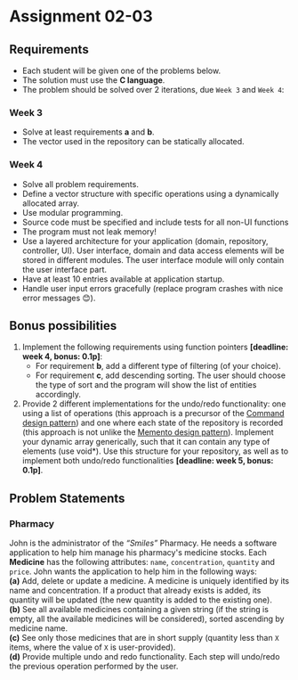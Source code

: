 # Assignment 02-03

## Requirements
- Each student will be given one of the problems below.
- The solution must use the **C language**.
- The problem should be solved over 2 iterations, due `Week 3` and `Week 4`:

### Week 3
- Solve at least requirements **a** and **b**.
- The vector used in the repository can be statically allocated.

### Week 4
- Solve all problem requirements.
- Define a vector structure with specific operations using a dynamically allocated array.
- Use modular programming.
- Source code must be specified and include tests for all non-UI functions
- The program must not leak memory!
- Use a layered architecture for your application (domain, repository, controller, UI). User interface, domain and data access elements will be stored in different modules. The user interface module will only contain the user interface part.
- Have at least 10 entries available at application startup.
- Handle user input errors gracefully (replace program crashes with nice error messages :blush:).

## Bonus possibilities
1. Implement the following requirements using function pointers **[deadline: week 4, bonus: 0.1p]**:
    - For requirement **b**, add a different type of filtering (of your choice).
    - For requirement **c**, add descending sorting. The user should choose the type of sort and the program will show the list of entities accordingly.
2. Provide 2 different implementations for the undo/redo functionality: one using a list of operations (this approach is a precursor of the [Command design pattern](https://en.wikipedia.org/wiki/Command_pattern)) and one where each state of the repository is recorded (this approach is not unlike the [Memento design pattern](https://en.wikipedia.org/wiki/Memento_pattern)). Implement your dynamic array generically, such that it can contain any type of elements (use void*). Use this structure for your repository, as well as to implement both undo/redo functionalities **[deadline: week 5, bonus: 0.1p]**.

## Problem Statements

### Pharmacy
John is the administrator of the *“Smiles”* Pharmacy. He needs a software application to help him manage his pharmacy's medicine stocks. Each **Medicine** has the following attributes: `name`, `concentration`, `quantity` and `price`. John wants the application to help him in the following ways:\
**(a)** Add, delete or update a medicine. A medicine is uniquely identified by its name and concentration. If a product that already exists is added, its quantity will be updated (the new quantity is added to the existing one).\
**(b)** See all available medicines containing a given string (if the string is empty, all the available medicines will be considered), sorted ascending by medicine name.\
**(c)** See only those medicines that are in short supply (quantity less than `X` items, where the value of `X` is user-provided).\
**(d)** Provide multiple undo and redo functionality. Each step will undo/redo the previous operation performed by the user.

